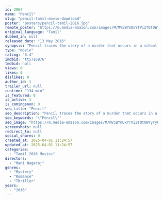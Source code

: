 ```yaml
---
id: 2067
name: "Pencil"
slug: "pencil-tamil-movie-download"
poster: "posters/pencil-tamil-2016.jpg"
remote_poster: "https://m.media-amazon.com/images/M/MV5BYmUxYTViZTQtOWYyYy00NzZjLWJlMTUtMTcyMTJkODMzNjZiXkEyXkFqcGdeQXVyMTEzNzg0Mjkx._V1_SX300.jpg"
original_language: "Tamil"
dubbed_in: null
released_date: "13 May 2016"
synopsis: "Pencil traces the story of a murder that occurs in a school, and the investigation that follows to find the killer."
type: "movie"
rating: "5.4"
imdbid: "tt5716976"
tmdbid: null
views: 0
likes: 0
dislikes: 0
author_id: 1
trailer_url: null
runtime: "134 min"
is_featured: 0
is_active: 1
is_comingsoon: 0
seo_title: "Pencil"
seo_description: "Pencil traces the story of a murder that occurs in a school, and the investigation that follows to find the killer."
seo_keywords: "\"Pencil\""
seo_image: "https://m.media-amazon.com/images/M/MV5BYmUxYTViZTQtOWYyYy00NzZjLWJlMTUtMTcyMTJkODMzNjZiXkEyXkFqcGdeQXVyMTEzNzg0Mjkx._V1_SX300.jpg"
screenshots: null
redirect_to: null
social_shares: 0
created_at: 2025-04-01 11:24:57
updated_at: 2025-04-01 11:24:57
categories:
  - "Tamil 2016 Movies"
directors:
  - "Mani Nagaraj"
genres:
  - "Mystery"
  - "Romance"
  - "Thriller"
years:
  - "2016"
---
```

